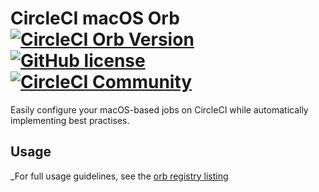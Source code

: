 # CircleCI macOS Orb [![CircleCI Orb Version](https://img.shields.io/badge/endpoint.svg?url=https://badges.circleci.io/orb/bytesguy/macos)](https://circleci.com/orbs/registry/orb/bytesguy/macos) [![GitHub license](https://img.shields.io/badge/license-MIT-blue.svg)](https://raw.githubusercontent.com/BytesGuy/macos-orb/master/LICENSE) [![CircleCI Community](https://img.shields.io/badge/community-CircleCI%20Discuss-343434.svg)](https://discuss.circleci.com/c/ecosystem/orbs)

Easily configure your macOS-based jobs on CircleCI while automatically implementing best practises.

## Usage

_For full usage guidelines, see the [orb registry listing](https://circleci.com/orbs/registry/orb/bytesguy/macos)
